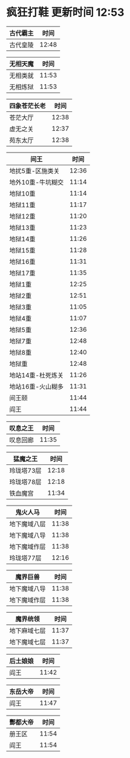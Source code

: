 # 疯狂打鞋 更新时间 12:53

| 古代霸主   | 时间    |
|--------|-------|
| 古代皇陵 | 12:48 |

| 无相天魔   | 时间    |
|--------|-------|
| 无相类就 | 11:53 |
| 无相炼狱 | 11:53 |

| 四象苍茫长老   | 时间    |
|--------|-------|
| 苍茫大厅 | 12:38 |
| 虚无之关 | 12:37 |
| 苑东太厅 | 12:38 |

| 间王   | 时间    |
|--------|-------|
| 地扰5重-区施类关 | 12:36 |
| 地外10重-牛坑糊交 | 11:14 |
| 地狱10重 | 11:14 |
| 地狱11重 | 11:17 |
| 地狱12重 | 11:20 |
| 地狱13重 | 11:23 |
| 地狱14重 | 11:26 |
| 地狱15重 | 11:28 |
| 地狱16重 | 11:31 |
| 地狱17重 | 11:35 |
| 地狱1重 | 12:25 |
| 地狱2重 | 12:51 |
| 地狱3重 | 11:05 |
| 地狱4重 | 11:07 |
| 地狱5重 | 12:36 |
| 地狱7重 | 12:48 |
| 地狱8重 | 12:40 |
| 地狱重 | 12:48 |
| 地站14重-杜死炼关 | 11:26 |
| 地站16重-火山糊多 | 11:31 |
| 间王颐 | 11:44 |
| 阎王 | 11:44 |

| 叹息之王   | 时间    |
|--------|-------|
| 叹息回廊 | 11:35 |

| 猛魔之王   | 时间    |
|--------|-------|
| 玲珑塔73层 | 12:18 |
| 玲珑塔78层 | 12:18 |
| 铁血魔宫 | 11:34 |

| 鬼火人马   | 时间    |
|--------|-------|
| 地下魔域八层 | 11:38 |
| 地下魔域八导 | 11:38 |
| 地下魔域作层 | 11:38 |
| 玲珑塔77层 | 12:16 |

| 魔界巨兽   | 时间    |
|--------|-------|
| 地下魔域八导 | 11:38 |
| 地下魔域作层 | 11:38 |

| 魔界统领   | 时间    |
|--------|-------|
| 地下麻域七层 | 11:37 |
| 地下魔域七层 | 11:37 |

| 后土娘娘   | 时间    |
|--------|-------|
| 阎王 | 11:42 |

| 东岳大帝   | 时间    |
|--------|-------|
| 阎王 | 11:47 |

| 酆都大帝   | 时间    |
|--------|-------|
| 册王区 | 11:54 |
| 阎王 | 11:54 |